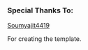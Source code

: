 

### Special Thanks To:

[Soumyajit4419](https://github.com/soumyajit4419/Portfolio)

For creating the template.

